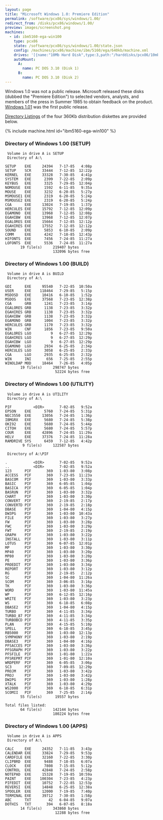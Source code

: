 ```yaml
---
layout: page
title: "Microsoft Windows 1.0: Premiere Edition"
permalink: /software/pcx86/sys/windows/1.00/
redirect_from: /disks/pcx86/windows/1.00/
preview: images/screenshot.png
machines:
  - id: ibm5160-ega-win100
    type: pcx86
    state: /software/pcx86/sys/windows/1.00/state.json
    config: /machines/pcx86/machine/ibm/5160/ega/640kb/machine.xml
    drives: '[{name:"10Mb Hard Disk",type:3,path:"/harddisks/pcx86/10mb/PCDOS310-WIN100-EGA.json"}]'
    autoMount:
      A:
        name: PC DOS 3.10 (Disk 1)
      B:
        name: PC DOS 3.10 (Disk 2)
---
```


Windows 1.0 was not a public release.  Microsoft released these disks (dubbed the "Premiere Edition") to selected
vendors, analysts, and members of the press in Summer 1985 to obtain feedback on the product.  [Windows 1.01](../1.01/)
was the first public release.

[Directory Listings](#directory-of-windows-100-setup) of the four 360Kb distribution diskettes are provided below.

{% include machine.html id="ibm5160-ega-win100" %}

### Directory of Windows 1.00 (SETUP)

     Volume in drive A is SETUP
     Directory of A:\

    SETUP    EXE     24394   7-17-85   4:08p
    SETUP    SCR     33444   7-12-85  12:22p
    KERNEL   EXE     33328   7-30-85   4:41p
    SYSTEM   EXE      2399   7-22-85   2:09p
    KEYBUS   EXE      3325   7-29-85  12:04p
    NOMOUSE  EXE      1592   6-11-85   9:35a
    MOUSE    EXE      3232   6-20-85   5:27p
    MSMOUSE1 EXE      2319   6-20-85   5:24p
    MSMOUSE2 EXE      2319   6-20-85   5:24p
    CGA      EXE     13024   7-19-85   1:37p
    HERCULES EXE     15792   7-12-85  12:09p
    EGAMONO  EXE     13968   7-12-85  12:08p
    EGAHIBW  EXE     13968   7-12-85  12:07p
    EGALORES EXE     15664   7-12-85  12:12p
    EGAHIRES EXE     17552   7-12-85  12:12p
    SOUND    EXE      5853   6-10-85   2:09p
    COMM     EXE      4242   7-18-85  12:43p
    HIFONTS  EXE      7456   7-24-85  11:27a
    LOFONTS  EXE      5536   7-24-85  11:27a
           19 file(s)     219407 bytes
                          132096 bytes free

### Directory of Windows 1.00 (BUILD)

     Volume in drive A is BUILD
     Directory of A:\

    GDI      EXE     95540   7-22-85  10:50a
    USER     EXE    118464   7-29-85   5:15p
    MSDOSD   EXE     10416   6-10-85   1:52p
    MSDOS    EXE     37568   7-23-85  12:38p
    CGA      GRB      1241   7-23-85   3:14p
    EGALORES GRB      1138   7-23-85   3:32p
    EGAHIRES GRB      1138   7-23-85   3:32p
    EGAHIBW  GRB      1138   7-23-85   3:32p
    EGAMONO  GRB      1004   7-23-85   3:32p
    HERCULES GRB      1170   7-23-85   3:32p
    WIN      CNF      1856   7-23-85   9:50a
    EGALORES LGO         9   6-27-85  12:29p
    EGAHIRES LGO         9   6-27-85  12:29p
    EGAHIBW  LGO         9   6-27-85  12:29p
    EGAMONO  LGO      2934   6-25-85   2:34p
    HERCULES LGO      3058   6-25-85   2:33p
    CGA      LGO      2935   6-25-85   2:32p
    WIN      INI       656   7-25-85   2:55p
    WINOLDAP MOD     18464   7-26-85   4:05p
           19 file(s)     298747 bytes
                           52224 bytes free

### Directory of Windows 1.00 (UTILITY)

     Volume in drive A is UTILITY
     Directory of A:\

    PIF          <DIR>       7-02-85   9:52a
    EPSON    EXE      5760   7-24-85   5:31p
    NEC3550  EXE     13056   7-24-85   1:36p
    IBMGRX   EXE      5680   7-24-85   5:38p
    OKI92    EXE      5680   7-24-85   5:44p
    CITOH    EXE      5680   7-24-85   5:57p
    COUR     EXE     42896   7-24-85  11:29a
    HELV     EXE     37376   7-24-85  11:28a
    RAMDRIVE SYS      6459   7-12-85   4:42p
            9 file(s)     122587 bytes

     Directory of A:\PIF

    .            <DIR>       7-02-85   9:52a
    ..           <DIR>       7-02-85   9:52a
    123      PIF       369   1-03-80   3:08p
    ACCESS   PIF       369   7-23-85  11:23a
    BASCOM   PIF       369   1-03-80   3:33p
    BASIC    PIF       369   6-05-85   1:04p
    BASICA   PIF       369   6-05-85   1:04p
    BASRUN   PIF       369   1-03-80   3:32p
    CHART    PIF       369   1-03-80   3:30p
    CONVERT  PIF       369   2-19-85   2:17p
    CONVERTD PIF       369   2-19-85   2:18p
    DBASE    PIF       369   1-04-80   4:15p
    DW3PG    PIF       369   1-03-80  10:43a
    FILE     PIF       369   1-03-80   3:27p
    FW       PIF       369   1-03-80   3:28p
    FWC      PIF       369   1-03-80   3:29p
    FWT      PIF       369   2-19-85   2:19p
    GRAPH    PIF       369   1-03-80   3:22p
    INSTALL  PIF       369   1-03-80   3:11p
    LOTUS    PIF       369   6-07-85  12:01p
    MP       PIF       369   1-03-80   3:30p
    MP40     PIF       369   1-03-80   3:20p
    MP80     PIF       369   1-03-80   3:20p
    PE       PIF       369   1-03-80   3:36p
    PROEDIT  PIF       369   1-03-80   3:34p
    REPORT   PIF       369   1-03-80   3:12p
    RG       PIF       369   2-19-85   2:12p
    SC       PIF       369   1-04-80  11:26a
    SCOM     PIF       369   3-06-85   3:16p
    TK       PIF       369   1-03-80   3:36p
    WORD     PIF       369   1-03-80  11:45a
    WP       PIF       369   6-12-85  12:16p
    WRITE    PIF       369   1-03-80   3:23p
    WS       PIF       369   6-18-85   6:08p
    DBASE2   PIF       369   1-04-80   4:15p
    TURBO    PIF       369   4-11-85   3:34p
    TURBO_87 PIF       369   4-11-85   3:34p
    TURBOBCD PIF       369   4-11-85   3:35p
    PLAN     PIF       369   4-15-85   5:10p
    SPELL    PIF       369   6-18-85   3:45p
    RB5000   PIF       369   1-03-80  12:13p
    SYMPHONY PIF       369   1-03-80   2:19p
    DBASE3   PIF       369   1-04-80   4:16p
    PFSACCES PIF       369   1-03-80   3:36p
    PFSGRAPH PIF       369   1-03-80   3:22p
    PFSFILE  PIF       369   1-01-80   1:22a
    PFSREPRT PIF       369   1-01-80  12:10a
    WRDPERF  PIF       369   6-05-85   3:06p
    SC3      PIF       369   7-09-85  12:29p
    PROJM    PIF       369   1-03-80   3:42p
    PROJ     PIF       369   1-03-80   3:42p
    DW2PG    PIF       369   1-03-80   1:28p
    XTALK    PIF       369   1-03-80   4:29p
    WS2000   PIF       369   6-18-85   6:31p
    SCOMII   PIF       369   7-25-85   2:14p
           55 file(s)      19557 bytes

    Total files listed:
           64 file(s)     142144 bytes
                          180224 bytes free

### Directory of Windows 1.00 (APPS)

     Volume in drive A is APPS
     Directory of A:\

    CALC     EXE     24352   7-11-85   3:43p
    CALENDAR EXE     33824   7-29-85   9:53p
    CARDFILE EXE     32160   7-22-85   3:30p
    CLIPBRD  EXE      9488   7-18-85   6:07a
    CLOCK    EXE      7808   7-15-85   5:12p
    CONTROL  EXE     42848   7-24-85   2:58p
    NOTEPAD  EXE     15328   7-19-85  10:59a
    PAINT    EXE    100304   7-23-85   4:23p
    PIFEDIT  EXE     10752   7-22-85  12:53p
    REVERSI  EXE     14848   6-25-85  12:38a
    SPOOLER  EXE     12000   7-19-85   7:40p
    TERMINAL EXE     39712   7-30-85   1:58p
    ABC      TXT        42   6-04-85   9:07a
    DOTHIS   TXT       394   6-07-85   8:18a
           14 file(s)     343860 bytes
                           12288 bytes free

